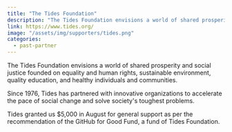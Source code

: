 ```yaml
---
title: "The Tides Foundation"
description: "The Tides Foundation envisions a world of shared prosperity and social justice founded on equality and human rights, sustainable environment, quality education, and healthy individuals and communities. "
link: https://www.tides.org/
image: "/assets/img/supporters/tides.png"
categories:
  - past-partner
---
```


The Tides Foundation envisions a world of shared prosperity and social justice founded on equality and human rights, sustainable environment, quality education, and healthy individuals and communities.

Since 1976, Tides has partnered with innovative organizations to accelerate the pace of social change and solve society's toughest problems.

Tides granted us $5,000 in August for general support as per the recommendation of the GitHub for Good Fund, a fund of Tides Foundation.
